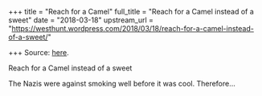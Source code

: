+++
title = "Reach for a Camel"
full_title = "Reach for a Camel instead of a sweet"
date = "2018-03-18"
upstream_url = "https://westhunt.wordpress.com/2018/03/18/reach-for-a-camel-instead-of-a-sweet/"

+++
Source: [here](https://westhunt.wordpress.com/2018/03/18/reach-for-a-camel-instead-of-a-sweet/).

Reach for a Camel instead of a sweet

The Nazis were against smoking well before it was cool. Therefore…
